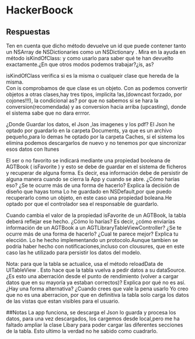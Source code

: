 # HackerBoock

## Respuestas

Ten en cuenta que dicho método devuelve un id que puede contener tanto un NSArray de NSDictionaries como un NSDictionary . Mira en la ayuda en método isKindOfClass: y como usarlo para saber qué te han devuelto exactamente.¿En que otros modos podemos trabajar?¿is, as?

isKindOfClass verifica si es la misma o cualqueir clase que hereda de la misma.  
Con is comprobamos de que clase es un objeto.
Con as podemos convertir objetos a otras clases,hay tres tipos, implicita !as,(downcast forzado, por cojones!!!), la condicional as? por que no sabemos si se hara la conversion(recomendada) y as conversion hacia arriba (upcasting), donde el sistema sabe que no dara errror.

¿Donde Guardar los datos, el Json ,las imagenes y los pdf?
El Json he optado por guardarlo en la carpeta Documents, ya que es un archivo pequeño,para lo demas he optado por la carpeta Caches, si el sistema los elimina podemos descargarlos de nuevo y no tenemos por que sincronizar esos datos con Itunes

El ser o no favorito se indicará mediante una propiedad booleana de AGTBook
( isFavorite ) y esto se debe de guardar en el sistema de ficheros y recuperar de alguna forma. Es decir, esa información debe de persistir de alguna manera cuando se cierra la App y cuando se abre.
¿Cómo harías eso? ¿Se te ocurre más de una forma de hacerlo? Explica la decisión de diseño que hayas toma
Lo he guardado en NSDefault,por que puedo recuperarlo como un objeto, en este caso una propiedad boleana.He optado por que el controlador sea el responsable de guardarlo.

Cuando cambia el valor de la propiedad isFavorite de un AGTBook, la tabla deberá reflejar ese hecho. ¿Cómo lo harías? Es decir, ¿cómo enviarías información de un AGTBook a un AGTLibraryTableViewController? ¿Se te ocurre más de una forma de hacerlo? ¿Cual te parece mejor? Explica tu elección.
Lo he hecho implementando un protocolo.Aunque tambien se podria haber hecho con notificaciones,incluso con clousures, que en este caso las he utilizado para persistir los datos del modelo.

Nota: para que la tabla se actualice, usa el método reloadData de UITableView . Esto hace que la tabla vuelva a pedir datos a su dataSource. ¿Es esto una aberración desde el punto de rendimiento (volver a cargar datos que en su mayoría ya estaban correctos)? Explica por qué no es así. ¿Hay una forma alternativa? ¿Cuando crees que vale la pena usarlo
Yo creo que no es una aberracion, por que en definitiva la tabla solo carga los datos de las vistas que estan visibles para el usuario.

##Notas
La app funciona, se descarga el Json lo guarda y procesa los datos, para una vez descargados, los cargemos desde local,pero me ha faltado ampliar la clase Libary para poder cargar las diferentes secciones de la tabla.
Esto ultimo la verdad no he sabido como cuadrarlo.
